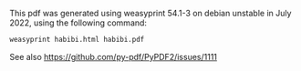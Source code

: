 This pdf was generated using weasyprint 54.1-3 on debian unstable in July 2022, using the following command:

```bash
weasyprint habibi.html habibi.pdf
```

See also https://github.com/py-pdf/PyPDF2/issues/1111
